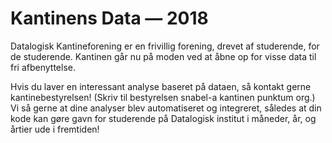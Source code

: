 # Kantinens Data — 2018

Datalogisk Kantineforening er en frivillig forening, drevet af
studerende, for de studerende. Kantinen går nu på moden ved at åbne op
for visse data til fri afbenyttelse.

Hvis du laver en interessant analyse baseret på dataen, så kontakt
gerne kantinebestyrelsen! (Skriv til bestyrelsen snabel-a kantinen
punktum org.) Vi så gerne at dine analyser blev automatiseret og
integreret, således at din kode kan gøre gavn for studerende på
Datalogisk institut i måneder, år, og årtier ude i fremtiden!
